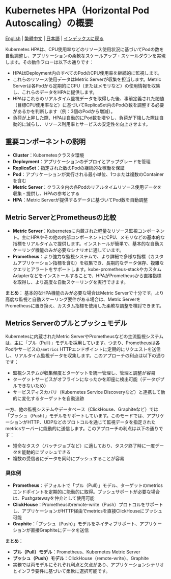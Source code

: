 # Kubernetes HPA（Horizontal Pod Autoscaling）の概要

[English](../en/32_k8s_hpa_intro.md) | [繁體中文](../zh-tw/32_k8s_hpa_intro.md) | [日本語](../ja/32_k8s_hpa_intro.md) | [インデックスに戻る](../README.md)

Kubernetes HPAは、CPU使用率などのリソース使用状況に基づいてPodの数を自動調整し、アプリケーションの柔軟なスケールアップ・スケールダウンを実現します。その動作フローは以下の通りです：

- HPAはDeployment内のすべてのPodのCPU使用率を継続的に監視します。
- これらのリソース使用データはMetric Serverが収集を担当します。Metric Serverは各Podから定期的にCPU（またはメモリなど）の使用情報を収集し、これらのデータをHPAに提供します。
- HPAはこれらのリアルタイム監視データを取得した後、事前定義された閾値（目標CPU使用率など）に基づいてReplicaSet内のPodの数を調整する必要があるかを判断します（例：3個のPodから増減）。
- 負荷が上昇した際、HPAは自動的にPod数を増やし、負荷が下降した際は自動的に減らし、リソース利用率とサービスの安定性を向上させます。

## 重要コンポーネントの説明
- **Cluster**：Kubernetesクラスタ環境
- **Deployment**：アプリケーションのデプロイとアップグレードを管理
- **ReplicaSet**：指定された数のPodの継続的な稼働を保証
- **Pod**：アプリケーションが実行される最小単位、1つまたは複数のContainerを含む
- **Metric Server**：クラスタ内の各Podのリアルタイムリソース使用データを収集・提供し、HPAの参考とする
- **HPA**：Metric Serverが提供するデータに基づいてPod数を自動調整

## Metric ServerとPrometheusの比較

- **Metric Server**：Kubernetesに内蔵された軽量なリソース監視コンポーネント。主にHPAやその他の内部コンポーネントにCPU、メモリなどの基本的な指標をリアルタイムで提供します。インストールが簡単で、基本的な自動スケーリング機能のみが必要なシナリオに適しています。
- **Prometheus**：より強力な監視システムで、より詳細で多様な指標（カスタムアプリケーション指標を含む）を収集でき、長期的なデータ保存、複雑なクエリとアラートをサポートします。kube-prometheus-stackやカスタムAdapterなどをインストールすることで、HPAがPrometheusから直接指標を取得し、より高度な自動スケーリングを実行できます。

**まとめ**：
基本的なHPA機能のみが必要な場合はMetric Serverで十分です。より高度な監視と自動スケーリング要件がある場合は、Metric ServerをPrometheusに置き換え、カスタム指標を使用した柔軟な調整を検討できます。

## Metrics Serverのプルとプッシュモデル

Kubernetesに内蔵されたMetric ServerやPrometheusなどの主流監視システムは、主に「プル（Pull）」モデルを採用しています。つまり、Prometheusは各Podやサービスの`/metrics` HTTPエンドポイントに定期的にリクエストを送信し、リアルタイム監視データを収集します。このアプローチの利点は以下の通りです：
- 監視システムが収集頻度とターゲットを統一管理し、管理と調整が容易
- ターゲットサービスがオフラインになったかを即座に検出可能（データがプルできないため）
- サービスディスカバリ（Kubernetes Service Discoveryなど）と連携して動的に変化するターゲットを自動追跡

一方、他の監視システムやデータベース（ClickHouse、Graphiteなど）では「プッシュ（Push）」モデルをサポートしています。このモードでは、アプリケーションがHTTP、UDPなどのプロトコルを通じて監視データを指定されたmetricsサーバーに能動的に送信します。このアプローチの利点は以下の通りです：
- 短命なタスク（バッチジョブなど）に適しており、タスク終了時に一度データを能動的にプッシュできる
- 複数の受信者にデータを同時にプッシュすることが容易

### 具体例
- **Prometheus**：デフォルトで「プル（Pull）」モデル、ターゲットのmetricsエンドポイントを定期的に能動的に取得。プッシュサポートが必要な場合は、Pushgatewayを仲介として使用可能
- **ClickHouse**：Prometheusのremote-write（Push）プロトコルをサポートし、アプリケーションがHTTP経由でmetricsを直接ClickHouseにプッシュ可能
- **Graphite**：「プッシュ（Push）」モデルをネイティブサポート、アプリケーションが直接Graphiteにデータを送信

**まとめ**：
- **プル（Pull）モデル**：Prometheus、Kubernetes Metric Server
- **プッシュ（Push）モデル**：ClickHouse（remote-write）、Graphite
- 実務では両モデルにそれぞれ利点と欠点があり、アプリケーションシナリオとインフラ要件に基づいて柔軟に選択可能です。